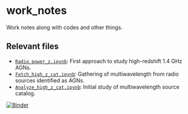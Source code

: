 # work_notes
Work notes along with codes and other things.

## Relevant files

* [`Radio_power_z.ipynb`](../blob/master/Radio_power_z.ipynb "Radio_power_z.ipynb"): First approach to study high-redshift 1.4 GHz AGNs.
* [`Fetch_high_z_cat.ipynb`](../blob/master/Fetch_high_z_cat.ipynb "Fetch_high_z_cat.ipynb"): Gathering of multiwavelength from radio sources identified as AGNs.
* [`Analyze_high_z_cat.ipynb`](../blob/master/Analyze_high_z_cat.ipynb "Analyze_high_z_cat.ipynb"): Initial study of multiwavelength source catalog.

[![Binder](https://mybinder.org/badge_logo.svg)](https://mybinder.org/v2/gh/racarvajal/work_notes/master?filepath=Radio_power_z.ipynb)
